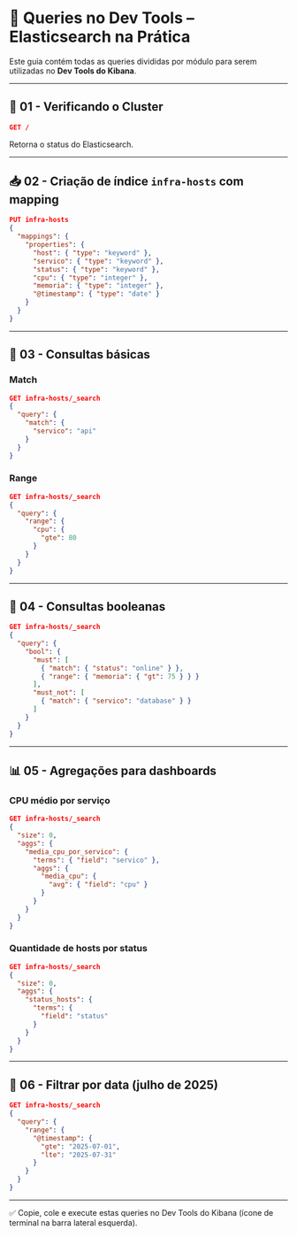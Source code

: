 # 📒 Queries no Dev Tools – Elasticsearch na Prática

Este guia contém todas as queries divididas por módulo para serem utilizadas no **Dev Tools do Kibana**.

---

## 🧩 01 - Verificando o Cluster

```json
GET /
```

Retorna o status do Elasticsearch.

---

## 📥 02 - Criação de índice `infra-hosts` com mapping

```json
PUT infra-hosts
{
  "mappings": {
    "properties": {
      "host": { "type": "keyword" },
      "servico": { "type": "keyword" },
      "status": { "type": "keyword" },
      "cpu": { "type": "integer" },
      "memoria": { "type": "integer" },
      "@timestamp": { "type": "date" }
    }
  }
}
```

---

## 🔎 03 - Consultas básicas

### Match

```json
GET infra-hosts/_search
{
  "query": {
    "match": {
      "servico": "api"
    }
  }
}
```

### Range

```json
GET infra-hosts/_search
{
  "query": {
    "range": {
      "cpu": {
        "gte": 80
      }
    }
  }
}
```

---

## 🧠 04 - Consultas booleanas

```json
GET infra-hosts/_search
{
  "query": {
    "bool": {
      "must": [
        { "match": { "status": "online" } },
        { "range": { "memoria": { "gt": 75 } } }
      ],
      "must_not": [
        { "match": { "servico": "database" } }
      ]
    }
  }
}
```

---

## 📊 05 - Agregações para dashboards

### CPU médio por serviço

```json
GET infra-hosts/_search
{
  "size": 0,
  "aggs": {
    "media_cpu_por_servico": {
      "terms": { "field": "servico" },
      "aggs": {
        "media_cpu": {
          "avg": { "field": "cpu" }
        }
      }
    }
  }
}
```

### Quantidade de hosts por status

```json
GET infra-hosts/_search
{
  "size": 0,
  "aggs": {
    "status_hosts": {
      "terms": {
        "field": "status"
      }
    }
  }
}
```

---

## 📅 06 - Filtrar por data (julho de 2025)

```json
GET infra-hosts/_search
{
  "query": {
    "range": {
      "@timestamp": {
        "gte": "2025-07-01",
        "lte": "2025-07-31"
      }
    }
  }
}
```

---

✅ Copie, cole e execute estas queries no Dev Tools do Kibana (ícone de terminal na barra lateral esquerda).

